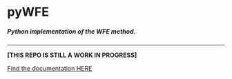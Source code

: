 # pyWFE

##### Python implementation of the WFE method.

---

**[THIS REPO IS STILL A WORK IN PROGRESS]**



[Find the documentation HERE](pywfe.readthedocs.io/en/latest/index.html)

